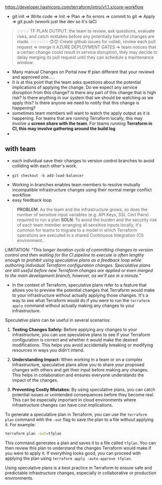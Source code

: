 https://developer.hashicorp.com/terraform/intro/v1.1.x/core-workflow

- git init => Write code => Init => Plan => fix errors => commit to git => Apply => git push (wwork just like dev so it's IaC)
> 💡💡💡💡
> TF PLAN OUTPUT: the team to review, ask questions, evaluate risks, and catch mistakes before any potentially harmful changes are made.
> 💡💡💡💡💡💡
> 😊😊 Create github issues for collab, review each pull request => merge it
> AZURE DEPLOYMENT GATES => team notices that a certain change could result in service disruption, they may decide to delay merging its pull request until they can schedule a maintenance window.

- Many manual Changes on Portal now tf plan different that your reviewd and approved one.....
- It is at this point that the team asks questions about the potential implications of applying the change. Do we expect any service disruption from this change? Is there any part of this change that is high risk? Is there anything in our system that we should be watching as we apply this? Is there anyone we need to notify that this change is happening?
- sometimes team members will want to watch the apply output as it is happening. For teams that are running Terraform locally, this may involve a **screen share with the team**. For teams running **Terraform in CI, this may involve gathering around the build log**
- 
## with team
- each individual save their changes to version control branches to avoid colliding with each other's work.
- ```
  git checkout -b add-load-balancer
  ```
- Working in branches enables team members to resolve mutually incompatible infrastructure changes using their normal merge conflict workflow
- easy feedback loop
> **PROBLEM**: As the team and the infrastructure grows, so does the number of sensitive input variables (e.g. API Keys, SSL Cert Pairs) required to run a plan
> **SOLN**: To avoid the burden and the security risk of each team member arranging all sensitive inputs locally, it's common for teams to migrate to a model in which Terraform operations are executed in a shared Continuous Integration (CI) environment..

LIMITATION:
*"This longer iteration cycle of committing changes to version control and then waiting for the CI pipeline to execute is often lengthy enough to prohibit using speculative plans as a feedback loop while authoring individual Terraform configuration changes. Speculative plans are still useful before new Terraform changes are applied or even merged to the main development branch, however, as we'll see in a minute."*
- In the context of Terraform, speculative plans refer to a feature that allows you to preview the potential changes that Terraform would make to your infrastructure without actually applying those changes. It's a way to see what Terraform would do if you were to run the `terraform apply` command without actually making any changes to your infrastructure.

Speculative plans can be useful in several scenarios:

1. **Testing Changes Safely:** Before applying any changes to your infrastructure, you can use speculative plans to see if your Terraform configuration is correct and whether it would make the desired modifications. This helps you avoid accidentally breaking or modifying resources in ways you didn't intend.

2. **Understanding Impact:** When working in a team or on a complex infrastructure, speculative plans allow you to share your proposed changes with others and get their input before making any changes. This helps in collaboration and ensures everyone understands the impact of the changes.

3. **Preventing Costly Mistakes:** By using speculative plans, you can catch potential issues or unintended consequences before they become real. This can be especially important in cloud environments where infrastructure changes can have cost implications.

To generate a speculative plan in Terraform, you can use the `terraform plan` command with the `-out` flag to save the plan to a file without applying it. For example:

```bash
terraform plan -out=tfplan
```

This command generates a plan and saves it to a file called `tfplan`. You can then review this plan to understand the changes Terraform would make if you were to apply it. If everything looks good, you can proceed with applying the plan using `terraform apply -auto-approve tfplan`.

Using speculative plans is a best practice in Terraform to ensure safe and predictable infrastructure changes, especially in collaborative or production environments.
